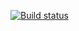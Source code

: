 [![Build status](https://ci.appveyor.com/api/projects/status/t7yis1f46tqj474u?svg=true)](https://ci.appveyor.com/project/AntonITech/qajavagradlewebinterfacetestingdz)
